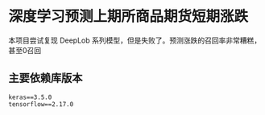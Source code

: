 # 深度学习预测上期所商品期货短期涨跌


本项目尝试复现 DeepLob 系列模型，但是失败了。预测涨跌的召回率非常糟糕，甚至0召回

## 主要依赖库版本

```
keras==3.5.0
tensorflow==2.17.0
```